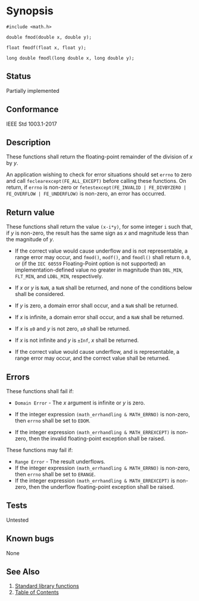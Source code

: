 # Synopsis

`#include <math.h>`

`double fmod(double x, double y);`

`float fmodf(float x, float y);`

`long double fmodl(long double x, long double y);`

## Status

Partially implemented

## Conformance

IEEE Std 1003.1-2017

## Description

These functions shall return the floating-point remainder of the division of _x_ by _y_.

An application wishing to check for error situations should set `errno` to zero and call `feclearexcept(FE_ALL_EXCEPT)`
before calling these functions. On return, if `errno` is non-zero or
`fetestexcept(FE_INVALID | FE_DIVBYZERO | FE_OVERFLOW | FE_UNDERFLOW)` is non-zero, an error has occurred.

## Return value

These functions shall return the value `(x-i*y)`, for some integer `i` such that, if _y_ is non-zero, the result has the
same sign as _x_ and magnitude less than the magnitude of _y_.

* If the correct value would cause underflow and is not representable, a range error may occur, and `fmod()`, `modf()`,
 and `fmodl()` shall return `0.0`, or (if the `IEC 60559` Floating-Point option is not supported) an
 implementation-defined value no greater in magnitude than `DBL_MIN`, `FLT_MIN`, and `LDBL_MIN`, respectively.

* If _x_ or _y_ is `NaN`, a `NaN` shall be returned, and none of the conditions below shall be considered.
* If _y_ is zero, a domain error shall occur, and a `NaN` shall be returned.
* If _x_ is infinite, a domain error shall occur, and a `NaN` shall be returned.
* If _x_ is `±0` and _y_ is not zero, `±0` shall be returned.
* If _x_ is not infinite and _y_ is `±Inf`, _x_ shall be returned.
* If the correct value would cause underflow, and is representable, a range error may occur, and the correct value shall
 be returned.

## Errors

These functions shall fail if:

* `Domain Error` - The _x_ argument is infinite or _y_ is zero.

* If the integer expression `(math_errhandling & MATH_ERRNO)` is non-zero, then `errno` shall be set to `EDOM`.
* If the integer expression `(math_errhandling & MATH_ERREXCEPT)` is non-zero, then the invalid floating-point
 exception shall be raised.

These functions may fail if:

* `Range Error` - The result underflows.
* If the integer expression `(math_errhandling & MATH_ERRNO)` is non-zero, then `errno` shall be set to `ERANGE`.
* If the integer expression `(math_errhandling & MATH_ERREXCEPT)` is non-zero, then the underflow floating-point
 exception shall be raised.

## Tests

Untested

## Known bugs

None

## See Also

1. [Standard library functions](../README.md)
2. [Table of Contents](../../../README.md)
